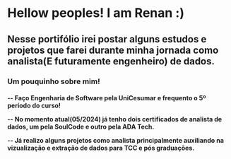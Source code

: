 <h1> Hellow peoples! I am Renan :) </h1>

<h2>Nesse portifólio irei postar alguns estudos e projetos que farei durante minha jornada como analista(E futuramente engenheiro) de dados. </h2>  

<h3> Um pouquinho sobre mim! </h3>

<h4>
-- Faço Engenharia de Software pela UniCesumar e frequento o 5º período do curso! 

  
-- No momento atual(05/2024) já tenho dois certificados de analista de dados, um pela SoulCode e outro pela ADA Tech. 

-- Já realizo alguns projetos como analista principalmente auxiliando na vizualização e extração de dados para TCC e pós graduações.

</h4>

